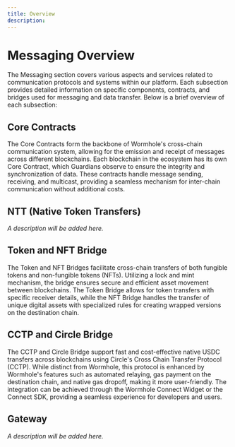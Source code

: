 ```yaml
---
title: Overview
description: 
---
```


# Messaging Overview

The Messaging section covers various aspects and services related to communication protocols and systems within our platform. Each subsection provides detailed information on specific components, contracts, and bridges used for messaging and data transfer. Below is a brief overview of each subsection:

## Core Contracts

The Core Contracts form the backbone of Wormhole's cross-chain communication system, allowing for the emission and receipt of messages across different blockchains. Each blockchain in the ecosystem has its own Core Contract, which Guardians observe to ensure the integrity and synchronization of data. These contracts handle message sending, receiving, and multicast, providing a seamless mechanism for inter-chain communication without additional costs.

## NTT (Native Token Transfers)
_A description will be added here._

## Token and NFT Bridge

The Token and NFT Bridges facilitate cross-chain transfers of both fungible tokens and non-fungible tokens (NFTs). Utilizing a lock and mint mechanism, the bridge ensures secure and efficient asset movement between blockchains. The Token Bridge allows for token transfers with specific receiver details, while the NFT Bridge handles the transfer of unique digital assets with specialized rules for creating wrapped versions on the destination chain.

## CCTP and Circle Bridge

The CCTP and Circle Bridge support fast and cost-effective native USDC transfers across blockchains using Circle's Cross Chain Transfer Protocol (CCTP). While distinct from Wormhole, this protocol is enhanced by Wormhole's features such as automated relaying, gas payment on the destination chain, and native gas dropoff, making it more user-friendly. The integration can be achieved through the Wormhole Connect Widget or the Connect SDK, providing a seamless experience for developers and users.

## Gateway
_A description will be added here._
